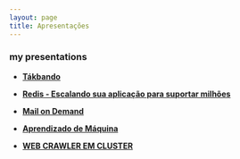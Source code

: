 ```yaml
---
layout: page
title: Apresentações
---
```


### my presentations

- **[Tákbando](http://slides.com/lucasnascimento-1/takbando#/)**

- **[Redis - Escalando sua aplicação para suportar milhões](http://slides.com/lucasnascimento-1/redis#/)**

- **[Mail on Demand](http://slides.com/lucasnascimento-1/mail_on_demand#/)**

- **[Aprendizado de Máquina](http://slides.com/lucasnascimento-1/aprendizado-de-maquina#/)**

- **[WEB CRAWLER EM CLUSTER](http://slides.com/lucasnascimento-1/web-crawler#/)**